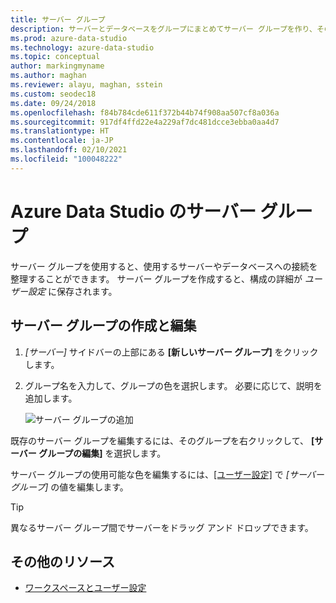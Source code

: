 ```yaml
---
title: サーバー グループ
description: サーバーとデータベースをグループにまとめてサーバー グループを作り、そのグループに色を割り当てる方法について説明します。 サーバーを適切なグループにドラッグ アンド ドロップできます。
ms.prod: azure-data-studio
ms.technology: azure-data-studio
ms.topic: conceptual
author: markingmyname
ms.author: maghan
ms.reviewer: alayu, maghan, sstein
ms.custom: seodec18
ms.date: 09/24/2018
ms.openlocfilehash: f84b784cde611f372b44b74f908aa507cf8a036a
ms.sourcegitcommit: 917df4ffd22e4a229af7dc481dcce3ebba0aa4d7
ms.translationtype: HT
ms.contentlocale: ja-JP
ms.lasthandoff: 02/10/2021
ms.locfileid: "100048222"
---
```

# <a name="server-groups-in-azure-data-studio"></a>Azure Data Studio のサーバー グループ

サーバー グループを使用すると、使用するサーバーやデータベースへの接続を整理することができます。 サーバー グループを作成すると、構成の詳細が *ユーザー設定* に保存されます。

## <a name="create-and-edit-server-groups"></a>サーバー グループの作成と編集

1. *[サーバー]* サイドバーの上部にある **[新しいサーバー グループ]** をクリックします。
2. グループ名を入力して、グループの色を選択します。 必要に応じて、説明を追加します。

   ![サーバー グループの追加](./media/server-groups/add-server-group.png)

既存のサーバー グループを編集するには、そのグループを右クリックして、 **[サーバー グループの編集]** を選択します。

サーバー グループの使用可能な色を編集するには、[[ユーザー設定]](settings.md) で *[サーバー グループ]* の値を編集します。

> [!TIP]
> 異なるサーバー グループ間でサーバーをドラッグ アンド ドロップできます。



## <a name="additional-resources"></a>その他のリソース
- [ワークスペースとユーザー設定](settings.md)
